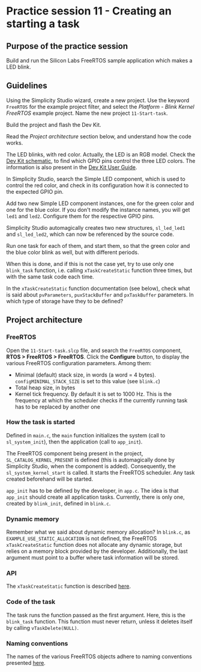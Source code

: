 # Practice session 11 - Creating an starting a task

## Purpose of the practice session

Build and run the Silicon Labs FreeRTOS sample application which makes a LED blink.

## Guidelines

Using the Simplicity Studio wizard, create a new project. Use the keyword `FreeRTOS` for the example project filter, and select the *Platform - Blink Kernel FreeRTOS* example project. Name the new project `11-Start-task`.

Build the project and flash the Dev Kit.

Read the *Project architecture* section below, and understand how the code works.

The LED blinks, with red color. Actually, the LED is an RGB model. Check the [Dev Kit schematic](https://www.silabs.com/documents/public/schematic-files/BRD2601B-A01-schematic.pdf), to find which GPIO pins control the three LED colors. The information is also present in the [Dev Kit User Guide](https://www.silabs.com/documents/public/user-guides/ug524-brd2601b-user-guide.pdf).

In Simplicity Studio, search the Simple LED component, which is used to control the red color, and check in its configuration how it is connected to the expected GPIO pin.

Add two new Simple LED component instances, one for the green color and one for the blue color. If you don't modify the instance names, you will get `led1` and `led2`. Configure them for the respective GPIO pins.

Simplicity Studio automagically creates two new structures, `sl_led_led1` and `sl_led_led2`, which can now be referenced by the source code.

Run one task for each of them, and start them, so that the green color and the blue color blink as well, but with different periods.

When this is done, and if this is not the case yet, try to use only one `blink_task` function, i.e. calling `xTaskCreateStatic` function three times, but with the same task code each time.

In the `xTaskCreateStatic` function documentation (see below), check what is said about `pvParameters`, `puxStackBuffer` and `pxTaskBuffer` parameters. In which type of storage have they to be defined?

## Project architecture

### FreeRTOS

Open the `11-Start-task.slcp` file, and search the `FreeRTOS` component, **RTOS > FreeRTOS > FreeRTOS**. Click the **Configure** button, to display the various FreeRTOS configuration parameters. Among them:
* Minimal (default) stack size, in words (a word = 4 bytes). `configMINIMAL_STACK_SIZE` is set to this value (see `blink.c`)
* Total heap size, in bytes
* Kernel tick frequency. By default it is set to 1000 Hz. This is the frequency at which the scheduler checks if the currently running task has to be replaced by another one

### How the task is started

Defined in `main.c`, the `main` function initializes the system (call to `sl_system_init`), then the application (call to `app_init`).

The FreeRTOS component being present in the project, `SL_CATALOG_KERNEL_PRESENT` is defined (this is automagically done by Simplicity Studio, when the component is added). Consequently, the `sl_system_kernel_start` is called. It starts the FreeRTOS scheduler. Any task created beforehand will be started.

`app_init` has to be defined by the developer, in `app.c`. The idea is that `app_init` should create all application tasks. Currently, there is only one, created by `blink_init`, defined in `blink.c`.

### Dynamic memory

Remember what we said about dynamic memory allocation? In `blink.c`, as `EXAMPLE_USE_STATIC_ALLOCATION` is not defined, the FreeRTOS `xTaskCreateStatic` function does not allocate any dynamic storage, but relies on a memory block provided by the developer. Additionally, the last argument must point to a buffer where task information will be stored.

### API

The `xTaskCreateStatic` function is described [here](https://www.freertos.org/Documentation/02-Kernel/04-API-references/01-Task-creation/02-xTaskCreateStatic).

### Code of the task

The task runs the function passed as the first argument. Here, this is the `blink_task` function. This function must never return, unless it deletes itself by calling `vTaskDelete(NULL)`.

### Naming conventions

The names of the various FreeRTOS objects adhere to naming conventions presented [here](https://www.freertos.org/Documentation/02-Kernel/06-Coding-guidelines/02-FreeRTOS-Coding-Standard-and-Style-Guide#naming-conventions).
